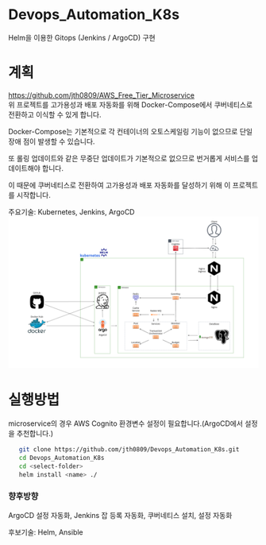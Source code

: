 # Devops_Automation_K8s
Helm을 이용한 Gitops (Jenkins / ArgoCD) 구현

# 계획
https://github.com/jth0809/AWS_Free_Tier_Microservice  
위 프로젝트를 고가용성과 배포 자동화를 위해 Docker-Compose에서 쿠버네티스로 전환하고 이식할 수 있게 합니다.

Docker-Compose는 기본적으로 각 컨테이너의 오토스케일링 기능이 없으므로 단일 장애 점이 발생할 수 있습니다.

또 롤링 업데이트와 같은 무중단 업데이트가 기본적으로 없으므로 번거롭게 서비스를 업데이트해야 합니다.

이 때문에 쿠버네티스로 전환하여 고가용성과 배포 자동화를 달성하기 위해 이 프로젝트를 시작합니다.

주요기술: Kubernetes, Jenkins, ArgoCD
![구조도](img/Microservice.PNG)

# 실행방법
microservice의 경우 AWS Cognito 환경변수 설정이 필요합니다.(ArgoCD에서 설정을 추천합니다.)

```bash
   git clone https://github.com/jth0809/Devops_Automation_K8s.git
   cd Devops_Automation_K8s
   cd <select-folder>
   helm install <name> ./
```

### 향후방향
ArgoCD 설정 자동화, Jenkins 잡 등록 자동화, 쿠버네티스 설치, 설정 자동화  

후보기술: Helm, Ansible

